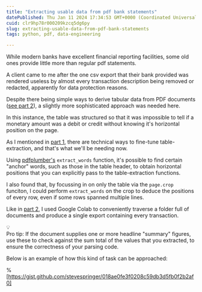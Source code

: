 ```yaml
---
title: "Extracting usable data from pdf bank statements"
datePublished: Thu Jan 11 2024 17:34:53 GMT+0000 (Coordinated Universal Time)
cuid: clr9hp78r000209kzcq5dg6py
slug: extracting-usable-data-from-pdf-bank-statements
tags: python, pdf, data-engineering

---
```


While modern banks have excellent financial reporting facilities, some old ones provide little more than regular pdf statements.

A client came to me after the one csv export that their bank provided was rendered useless by almost every transaction description being removed or redacted, apparently for data protection reasons.

Despite there being simple ways to derive tabular data from PDF documents ([see part 2](https://stevesdevnotes.hashnode.dev/extracting-pdf-statements-from-your-gmail-inbox)), a slightly more sophisticated approach was needed here.

In this instance, the table was structured so that it was impossible to tell if a monetary amount was a debit or credit without knowing it's horizontal position on the page.

As I mentioned in [part 1](https://stevesdevnotes.hashnode.dev/mining-pdfs-for-tabular-data-part-1), there are technical ways to fine-tune table-extraction, and that's what we'll be needing now.

Using [pdfplumber's](https://github.com/jsvine/pdfplumber) `extract_words` function, it's possible to find certain "anchor" words, such as those in the table header, to obtain horizontal positions that you can explicitly pass to the table-extraction functions.

I also found that, by focussing in on only the table via the `page.crop` funciton, I could perform `extract_words` on the crop to deduce the positions of every row, even if some rows spanned multiple lines.

Like in [part 2](https://stevesdevnotes.hashnode.dev/extracting-pdf-statements-from-your-gmail-inbox), I used Google Colab to conveniently traverse a folder full of documents and produce a single export containing every transaction.

<div data-node-type="callout">
<div data-node-type="callout-emoji">💡</div>
<div data-node-type="callout-text">Pro tip: If the document supplies one or more headline "summary" figures, use these to check against the sum total of the values that you extracted, to ensure the correctness of your parsing code.</div>
</div>

Below is an example of how this kind of task can be approached:

%[https://gist.github.com/stevespringer/018ae0fe3f0208c59db3d5fb0f2b2af0]
